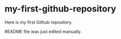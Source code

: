 # my-first-github-repository
Here is my first Github repository.

README file was just edited manually.
